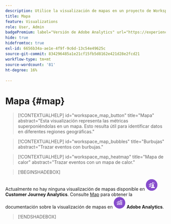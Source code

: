 ```yaml
---
description: Utilice la visualización de mapas en un proyecto de Workspace.
title: Mapa
feature: Visualizations
role: User, Admin
badgePremium: label="Versión de Adobe Analytics" url="https://experienceleague.adobe.com/docs/analytics/analyze/analysis-workspace/visualizations/map-visualization.html" tooltip="Seleccione para ver la versión de Adobe Analytics de este artículo."
hide: true
hidefromtoc: true
exl-id: 6656b34a-ae1e-4f9f-9c6d-13c54e49625c
source-git-commit: 834296485a1e21cf15fb5d8162e421d28e2fcd21
workflow-type: tm+mt
source-wordcount: '81'
ht-degree: 16%

---
```


# Mapa {#map}

<!-- markdownlint-disable MD034 -->

>[!CONTEXTUALHELP]
>id="workspace_map_button"
>title="Mapa"
>abstract="Esta visualización representa las métricas superponiéndolas en un mapa. Esto resulta útil para identificar datos en diferentes regiones geográficas."

<!-- markdownlint-enable MD034 -->

<!-- markdownlint-disable MD034 -->

>[!CONTEXTUALHELP]
>id="workspace_map_bubbles"
>title="Burbujas"
>abstract="Trazar eventos con burbujas."

<!-- markdownlint-enable MD034 -->

<!-- markdownlint-disable MD034 -->

>[!CONTEXTUALHELP]
>id="workspace_map_heatmap"
>title="Mapa de calor"
>abstract="Trazar eventos con un mapa de calor."

<!-- markdownlint-enable MD034 -->

>[!BEGINSHADEBOX]

Actualmente no hay ninguna visualización de mapas disponible en ![CustomerJourneyAnalytics](/help/assets/icons/CustomerJourneyAnalytics.svg) **Customer Journey Analytics**.
Consulte [Map](https://experienceleague.adobe.com/en/docs/analytics/analyze/analysis-workspace/visualizations/map-visualization) para obtener la documentación sobre la visualización de mapas en ![Adobe Analytics](/help/assets/icons/AdobeAnalytics.svg) **Adobe Analytics**.

>[!ENDSHADEBOX]

